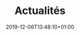 ---
title: Actualités
date: 2019-12-06T13:48:10+01:00
layout: list
menu:
  main:
    parent: actions
    weight: 4
intro_title: Les actus de l'association
button_text: Voir plus d'actus
press:
  title: La revue de presse
  download_rdp_text: "Pour télécharger notre revue de presse 2020, c'est "
  download_rdp_link: /pdf/rdp-2020.pdf
  download_top_text: "Pour télécharger nos top articles 2015-2020, c'est "
  download_top_link: /pdf/top-articles-rdp-2015-2020.pdf
  contact_text: "Si vous avez des questions, ou souhaitez interviewer un membre de l’équipe, merci d’écrire à "
media_title: "Ils parlent de nous"
medias:
  - logo: "/img/presse/liberation.png"
    link: "https://www.liberation.fr/societe/droits-des-femmes/collecte-de-protections-periodiques-dans-certains-pays-des-femmes-mettent-du-sable-dans-leurs-culottes-20210530_MGIO3IUP4FFSJI62ISOMC4UBCY/"
    title: "Libération"
  - logo: "/img/presse/lobs.png"
    link: "https://www.nouvelobs.com/societe/20210528.OBS44590/on-veut-ca-partout-les-distributeurs-de-protections-periodiques-s-imposent-contre-la-precarite-menstruelle.html"
    title: "L'Obs"
  - logo: "/img/presse/le_monde.png"
    link: "https://www.lemonde.fr/idees/article/2021/05/28/precarite-menstruelle-aucune-femme-ne-devrait-avoir-a-s-inquieter-pour-sa-prochaine-protection-hygienique_6081823_3232.html"
    title: "Le Monde"
  - logo: "/img/presse/konbini.png"
    link: "https://news.konbini.com/societe/precarite-menstruelle-cachez-ce-sang-que-je-ne-saurais-voir"
    title: "Konbini"
  - logo: "/img/presse/franceinfo.png"
    link: "https://www.francetvinfo.fr/sante/hygiene/une-femme-sur-cinq-a-deja-ete-confrontee-a-la-precarite-menstruelle-selon-une-etude_4640185.amp"
    title: "Franceinfo"
  - logo: "/img/presse/le_parisien.png"
    link: "https://www.leparisien.fr/amp/sentinelles/journee-de-lhygiene-menstruelle-9-femmes-sur-10-aimeraient-ne-plus-avoir-leurs-regles-27-05-2021-3EOUQFJBUJBONGEJU7OZKVH27M.php"
    title: "Le Parisien"
agenda:
  title: "L'agenda"
---